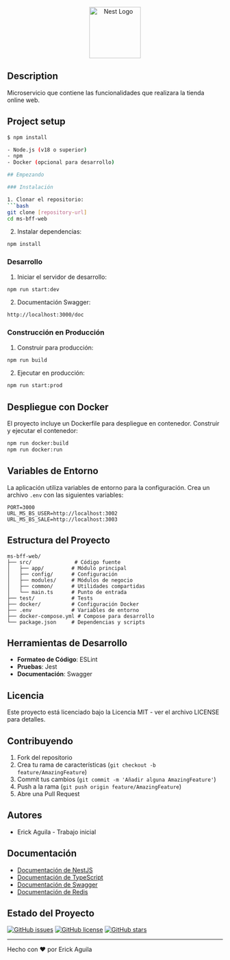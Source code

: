 <p align="center">
  <a href="http://nestjs.com/" target="blank"><img src="https://nestjs.com/img/logo-small.svg" width="120" alt="Nest Logo" /></a>
</p>

[circleci-image]: https://img.shields.io/circleci/build/github/nestjs/nest/master?token=abc123def456
[circleci-url]: https://circleci.com/gh/nestjs/nest

## Description

Microservicio que contiene las funcionalidades que realizara la tienda online web.

## Project setup

```bash
$ npm install

- Node.js (v18 o superior)
- npm
- Docker (opcional para desarrollo)

## Empezando

### Instalación

1. Clonar el repositorio:
```bash
git clone [repository-url]
cd ms-bff-web
```

2. Instalar dependencias:
```bash
npm install
```

### Desarrollo

1. Iniciar el servidor de desarrollo:
```bash
npm run start:dev
```

2. Documentación Swagger:
```bash
http://localhost:3000/doc
```

### Construcción en Producción

1. Construir para producción:
```bash
npm run build
```

2. Ejecutar en producción:
```bash
npm run start:prod
```

## Despliegue con Docker

El proyecto incluye un Dockerfile para despliegue en contenedor. Construir y ejecutar el contenedor:

```bash
npm run docker:build
npm run docker:run
```

## Variables de Entorno

La aplicación utiliza variables de entorno para la configuración. Crea un archivo `.env` con las siguientes variables:

```env
PORT=3000
URL_MS_BS_USER=http://localhost:3002
URL_MS_BS_SALE=http://localhost:3003
```

## Estructura del Proyecto

```
ms-bff-web/
├── src/              # Código fuente
│   ├── app/         # Módulo principal
│   ├── config/      # Configuración
│   ├── modules/     # Módulos de negocio
│   ├── common/      # Utilidades compartidas
│   └── main.ts      # Punto de entrada
├── test/            # Tests
├── docker/          # Configuración Docker
├── .env             # Variables de entorno
├── docker-compose.yml # Compose para desarrollo
└── package.json     # Dependencias y scripts
```

## Herramientas de Desarrollo

- **Formateo de Código**: ESLint
- **Pruebas**: Jest
- **Documentación**: Swagger

## Licencia

Este proyecto está licenciado bajo la Licencia MIT - ver el archivo LICENSE para detalles.

## Contribuyendo

1. Fork del repositorio
2. Crea tu rama de características (`git checkout -b feature/AmazingFeature`)
3. Commit tus cambios (`git commit -m 'Añadir alguna AmazingFeature'`)
4. Push a la rama (`git push origin feature/AmazingFeature`)
5. Abre una Pull Request

## Autores

- Erick Aguila - Trabajo inicial

## Documentación

- [Documentación de NestJS](https://docs.nestjs.com)
- [Documentación de TypeScript](https://www.typescriptlang.org/docs)
- [Documentación de Swagger](https://swagger.io/docs)
- [Documentación de Redis](https://redis.io/docs)

## Estado del Proyecto

[![GitHub issues](https://img.shields.io/github/issues/yourusername/ms-bff-web)](https://github.com/yourusername/ms-bff-web/issues)
[![GitHub license](https://img.shields.io/github/license/yourusername/ms-bff-web)](https://github.com/yourusername/ms-bff-web/blob/main/LICENSE)
[![GitHub stars](https://img.shields.io/github/stars/yourusername/ms-bff-web)](https://github.com/yourusername/ms-bff-web/stargazers)

---

Hecho con ❤️ por Erick Aguila
